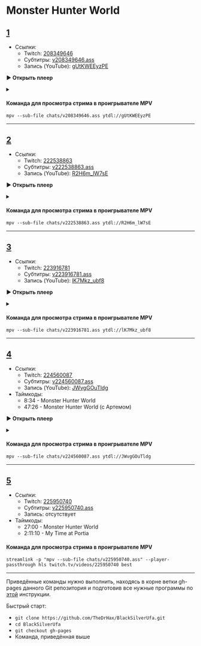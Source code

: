 <!-- jQuery -->
<script src="https://code.jquery.com/jquery-3.2.1.min.js"></script>
<!-- video.js -->
<link href="https://cdnjs.cloudflare.com/ajax/libs/video.js/6.3.3/video-js.css" rel="stylesheet">
<script src="https://cdnjs.cloudflare.com/ajax/libs/video.js/6.3.3/video.js"></script>
<!-- videojs-youtube -->
<script src="https://cdnjs.cloudflare.com/ajax/libs/videojs-youtube/2.4.1/Youtube.js"></script>
<!-- libjass -->
<link href="https://cdn.jsdelivr.net/npm/libjass@0.11.0/libjass.css" rel="stylesheet">
<script src="https://cdn.jsdelivr.net/npm/libjass@0.11.0/libjass.js"></script>
<!-- videojs-ass -->
<link href="https://cdn.jsdelivr.net/npm/videojs-ass@0.8.0/src/videojs.ass.css" rel="stylesheet">
<script src="https://cdn.jsdelivr.net/npm/videojs-ass@0.8.0/src/videojs.ass.js"></script>
<!-- videojs-resolution-switcher -->
<script src="https://cdn.jsdelivr.net/npm/videojs-resolution-switcher@0.4.2/lib/videojs-resolution-switcher.min.js"></script>

<style>
  .main-content {
    padding: 2rem;
    max-width: 72rem;
  }
</style>

# Monster Hunter World
 
<h2 id="0"><a href="#0">1</a></h2>

* Ссылки:
  * Twitch: [208349646](https://www.twitch.tv/videos/208349646)
  * Субтитры: [v208349646.ass](../chats/v208349646.ass)
  * Запись (YouTube): [gUtKWEEyzPE](https://www.youtube.com/watch?v=gUtKWEEyzPE)


<a onclick="return openPlayer0()" id="button-0">**▶ Открыть плеер**</a>

<script>
  var player0;
  function openPlayer0() {
    player0 = videojs("player-0", {
      controls: true, nativeControlsForTouch: false,
      width: 640, height: 360, fluid: true,
      plugins: {
        ass: {
          src: ["../chats/v208349646.ass"],
          delay: -0.1,
        },
        videoJsResolutionSwitcher: {
          default: 'high',
          dynamicLabel: true
        }
      },
      techOrder: ["youtube"],
      sources: [{
        "type": "video/youtube",
        "src": "https://www.youtube.com/watch?v=gUtKWEEyzPE"
      }]
    });
    document.getElementById("spoiler-0").click();
    document.getElementById("button-0").remove();
    return false;
  }
</script>

<details>
  <summary id="spoiler-0"></summary>

  <div class="player-wrapper" style="margin-top: 32px">
    <video id="player-0" class="video-js vjs-default-skin vjs-big-play-centered" />
  </div>
</details>

<script>
  if (window.location.hash)
    if (window.location.hash.replace('#', '') == '0')
      openPlayer0();
</script> 

#### Команда для просмотра стрима в проигрывателе MPV

```
mpv --sub-file chats/v208349646.ass ytdl://gUtKWEEyzPE
```

---- 
 
<h2 id="1"><a href="#1">2</a></h2>

* Ссылки:
  * Twitch: [222538863](https://www.twitch.tv/videos/222538863)
  * Субтитры: [v222538863.ass](../chats/v222538863.ass)
  * Запись (YouTube): [R2H6m_lW7sE](https://www.youtube.com/watch?v=R2H6m_lW7sE)


<a onclick="return openPlayer1()" id="button-1">**▶ Открыть плеер**</a>

<script>
  var player1;
  function openPlayer1() {
    player1 = videojs("player-1", {
      controls: true, nativeControlsForTouch: false,
      width: 640, height: 360, fluid: true,
      plugins: {
        ass: {
          src: ["../chats/v222538863.ass"],
          delay: -0.1,
        },
        videoJsResolutionSwitcher: {
          default: 'high',
          dynamicLabel: true
        }
      },
      techOrder: ["youtube"],
      sources: [{
        "type": "video/youtube",
        "src": "https://www.youtube.com/watch?v=R2H6m_lW7sE"
      }]
    });
    document.getElementById("spoiler-1").click();
    document.getElementById("button-1").remove();
    return false;
  }
</script>

<details>
  <summary id="spoiler-1"></summary>

  <div class="player-wrapper" style="margin-top: 32px">
    <video id="player-1" class="video-js vjs-default-skin vjs-big-play-centered" />
  </div>
</details>

<script>
  if (window.location.hash)
    if (window.location.hash.replace('#', '') == '1')
      openPlayer1();
</script> 

#### Команда для просмотра стрима в проигрывателе MPV

```
mpv --sub-file chats/v222538863.ass ytdl://R2H6m_lW7sE
```

---- 
 
<h2 id="2"><a href="#2">3</a></h2>

* Ссылки:
  * Twitch: [223916781](https://www.twitch.tv/videos/223916781)
  * Субтитры: [v223916781.ass](../chats/v223916781.ass)
  * Запись (YouTube): [lK7Mkz_ubf8](https://www.youtube.com/watch?v=lK7Mkz_ubf8)


<a onclick="return openPlayer2()" id="button-2">**▶ Открыть плеер**</a>

<script>
  var player2;
  function openPlayer2() {
    player2 = videojs("player-2", {
      controls: true, nativeControlsForTouch: false,
      width: 640, height: 360, fluid: true,
      plugins: {
        ass: {
          src: ["../chats/v223916781.ass"],
          delay: -0.1,
        },
        videoJsResolutionSwitcher: {
          default: 'high',
          dynamicLabel: true
        }
      },
      techOrder: ["youtube"],
      sources: [{
        "type": "video/youtube",
        "src": "https://www.youtube.com/watch?v=lK7Mkz_ubf8"
      }]
    });
    document.getElementById("spoiler-2").click();
    document.getElementById("button-2").remove();
    return false;
  }
</script>

<details>
  <summary id="spoiler-2"></summary>

  <div class="player-wrapper" style="margin-top: 32px">
    <video id="player-2" class="video-js vjs-default-skin vjs-big-play-centered" />
  </div>
</details>

<script>
  if (window.location.hash)
    if (window.location.hash.replace('#', '') == '2')
      openPlayer2();
</script> 

#### Команда для просмотра стрима в проигрывателе MPV

```
mpv --sub-file chats/v223916781.ass ytdl://lK7Mkz_ubf8
```

---- 
 
<h2 id="3"><a href="#3">4</a></h2>

* Ссылки:
  * Twitch: [224560087](https://www.twitch.tv/videos/224560087)
  * Субтитры: [v224560087.ass](../chats/v224560087.ass)
  * Запись (YouTube): [JWvgGOuTldg](https://www.youtube.com/watch?v=JWvgGOuTldg)
* Таймкоды:
  *  <a onclick="player3.currentTime(514)">8:34</a>  - Monster Hunter World
  *  <a onclick="player3.currentTime(2846)">47:26</a>  - Monster Hunter World (с Артемом)


<a onclick="return openPlayer3()" id="button-3">**▶ Открыть плеер**</a>

<script>
  var player3;
  function openPlayer3() {
    player3 = videojs("player-3", {
      controls: true, nativeControlsForTouch: false,
      width: 640, height: 360, fluid: true,
      plugins: {
        ass: {
          src: ["../chats/v224560087.ass"],
          delay: -0.1,
        },
        videoJsResolutionSwitcher: {
          default: 'high',
          dynamicLabel: true
        }
      },
      techOrder: ["youtube"],
      sources: [{
        "type": "video/youtube",
        "src": "https://www.youtube.com/watch?v=JWvgGOuTldg"
      }]
    });
    document.getElementById("spoiler-3").click();
    document.getElementById("button-3").remove();
    return false;
  }
</script>

<details>
  <summary id="spoiler-3"></summary>

  <div class="player-wrapper" style="margin-top: 32px">
    <video id="player-3" class="video-js vjs-default-skin vjs-big-play-centered" />
  </div>
</details>

<script>
  if (window.location.hash)
    if (window.location.hash.replace('#', '') == '3')
      openPlayer3();
</script> 

#### Команда для просмотра стрима в проигрывателе MPV

```
mpv --sub-file chats/v224560087.ass ytdl://JWvgGOuTldg
```

---- 
 
<h2 id="4"><a href="#4">5</a></h2>

* Ссылки:
  * Twitch: [225950740](https://www.twitch.tv/videos/225950740)
  * Субтитры: [v225950740.ass](../chats/v225950740.ass)
  * Запись: отсутствует
* Таймкоды:
  *  <a onclick="player4.currentTime(1620)">27:00</a>  - Monster Hunter World
  *  <a onclick="player4.currentTime(7870)">2:11:10</a>  - My Time at Portia


#### Команда для просмотра стрима в проигрывателе MPV

```
streamlink -p "mpv --sub-file chats/v225950740.ass" --player-passthrough hls twitch.tv/videos/225950740 best
```

---- 
 
Приведённые команды нужно выполнить, находясь в корне ветки gh-pages данного Git репозитория и подготовив все нужные программы по [этой](../tutorials/watch-online.md) инструкции.

Быстрый старт:
* `git clone https://github.com/TheDrHax/BlackSilverUfa.git`
* `cd BlackSilverUfa`
* `git checkout gh-pages`
* Команда, приведённая выше